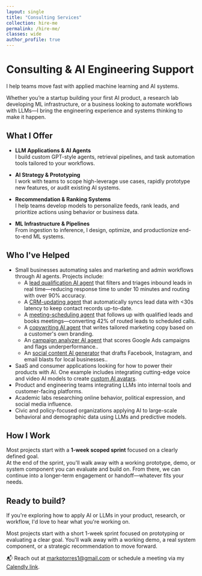 ```yaml
---
layout: single
title: "Consulting Services"
collection: hire-me
permalink: /hire-me/
classes: wide
author_profile: true
---
```


# Consulting & AI Engineering Support

I help teams move fast with applied machine learning and AI systems.

Whether you’re a startup building your first AI product, a research lab developing ML infrastructure, or a business looking to automate workflows with LLMs—I bring the engineering experience and systems thinking to make it happen.

## What I Offer

- **LLM Applications & AI Agents**  
  I build custom GPT-style agents, retrieval pipelines, and task automation tools tailored to your workflows.

- **AI Strategy & Prototyping**  
  I work with teams to scope high-leverage use cases, rapidly prototype new features, or audit existing AI systems.

- **Recommendation & Ranking Systems**  
  I help teams develop models to personalize feeds, rank leads, and prioritize actions using behavior or business data.

- **ML Infrastructure & Pipelines**  
  From ingestion to inference, I design, optimize, and productionize end-to-end ML systems.

## Who I've Helped

- Small businesses automating sales and marketing and admin workflows through AI agents. Projects include:
  - A [lead qualification AI agent](https://github.com/mark-torres10/lead-generation-agent) that filters and triages inbound leads in real time—reducing response time to under 10 minutes and routing with over 90% accuracy.
  - A [CRM-updating agent](https://github.com/mark-torres10/lead-generation-agent) that automatically syncs lead data with <30s latency to keep contact records up-to-date.
  - A [meeting-scheduling agent](https://github.com/mark-torres10/lead-generation-agent) that follows up with qualified leads and books meetings—converting 42% of routed leads to scheduled calls.
  - A [copywriting AI agent](https://github.com/mark-torres10/copywriting-ai-agent) that writes tailored marketing copy based on a customer's own branding.
  - An [campaign analyzer AI agent](https://github.com/mark-torres10/campaign-agent-analyzer-n8n) that scores Google Ads campaigns and flags underperformance..
  - An [social content AI generator](https://github.com/mark-torres10/restaurant_marketing_agent) that drafts Facebook, Instagram, and email blasts for local businesses..
- SaaS and consumer applications looking for how to power their products with AI. One example includes integrating cutting-edge voice and video AI models to create [custom AI avatars](https://github.com/mark-torres10/ai_voice_visual_avatar_agent).
- Product and engineering teams integrating LLMs into internal tools and customer-facing platforms.
- Academic labs researching online behavior, political expression, and social media influence.
- Civic and policy-focused organizations applying AI to large-scale behavioral and demographic data using LLMs and predictive models.

## How I Work

Most projects start with a **1-week scoped sprint** focused on a clearly defined goal.  
At the end of the sprint, you'll walk away with a working prototype, demo, or system component you can evaluate and build on. From there, we can continue into a longer-term engagement or handoff—whatever fits your needs.

## Ready to build?

If you're exploring how to apply AI or LLMs in your product, research, or workflow, I'd love to hear what you're working on.

Most projects start with a short 1-week sprint focused on prototyping or evaluating a clear goal. You'll walk away with a working demo, a real system component, or a strategic recommendation to move forward.

📬 Reach out at [markptorres1@gmail.com](mailto:markptorres1@gmail.com) or schedule a meeting via my [Calendly link](https://calendly.com/markptorres1/30min).
